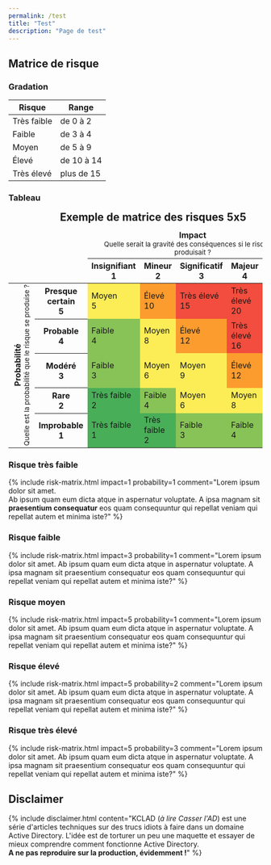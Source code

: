 ```yaml
---
permalink: /test
title: "Test"
description: "Page de test"
---
```


## Matrice de risque

### Gradation

Risque | Range
------ | -----
Très faible | de 0 à 2
Faible | de 3 à 4
Moyen | de 5 à 9
Élevé | de 10 à 14
Très élevé | plus de 15

### Tableau

<table style="border-collapse: collapse; width: 100%;">
  <caption style="font-weight: bold; font-size: 1.3em; margin-bottom: 0.5em;">
    Exemple de matrice des risques 5x5
  </caption>
  <thead>
    <tr>
      <td colspan="2"></td>
      <td colspan="5">
        <div style="text-align: center;">
          <span style="font-weight: bold;">Impact</span><br>
          <small>Quelle serait la gravité des conséquences si le risque se produisait ?</small>
        </div>
      </td>
    </tr>
    <tr style="text-align: center;">
      <td colspan="2"></td>
      <th>Insignifiant<br>1</th>
      <th>Mineur<br>2</th>
      <th>Significatif<br>3</th>
      <th>Majeur<br>4</th>
      <th>Sévère<br>5</th>
    </tr>
  </thead>
  <tbody>
    <tr>
      <td rowspan="5">
        <div style="writing-mode: vertical-rl; transform: rotate(180deg); text-align: center; margin: auto;">
          <span style="font-weight: bold;">Probabilité</span><br>
          <small>Quelle est la probabilité que le risque se produise ?</small>
        </div>
      </td>
      <th style="font-weight: bold;">Presque certain<br>5</th>
      <td style="background: #fced57;">Moyen<br>5</td>
      <td style="background: #fc9c2e;">Élevé<br>10</td>
      <td style="background: #f24d3e;">Très élevé<br>15</td>
      <td style="background: #f24d3e;">Très élevé<br>20</td>
      <td style="background: #f24d3e;">Très élevé<br>25</td>
    </tr>
    <tr>
      <th style="font-weight: bold;">Probable<br>4</th>
      <td style="background: #88c357;">Faible<br>4</td>
      <td style="background: #fced57;">Moyen<br>8</td>
      <td style="background: #fc9c2e;">Élevé<br>12</td>
      <td style="background: #f24d3e;">Très élevé<br>16</td>
      <td style="background: #f24d3e;">Très élevé<br>20</td>
    </tr>
    <tr>
      <th style="font-weight: bold;">Modéré<br>3</th>
      <td style="background: #88c357;">Faible<br>3</td>
      <td style="background: #fced57;">Moyen<br>6</td>
      <td style="background: #fced57;">Moyen<br>9</td>
      <td style="background: #fc9c2e;">Élevé<br>12</td>
      <td style="background: #f24d3e;">Très élevé<br>15</td>
    </tr>
    <tr>
      <th style="font-weight: bold;">Rare<br>2</th>
      <td style="background: #49ae58;">Très faible<br>2</td>
      <td style="background: #88c357;">Faible<br>4</td>
      <td style="background: #fced57;">Moyen<br>6</td>
      <td style="background: #fced57;">Moyen<br>8</td>
      <td style="background: #fc9c2e;">Élevé<br>10</td>
    </tr>
    <tr>
      <th style="font-weight: bold;">Improbable<br>1</th>
      <td style="background: #49ae58;">Très faible<br>1</td>
      <td style="background: #49ae58;">Très faible<br>2</td>
      <td style="background: #88c357;">Faible<br>3</td>
      <td style="background: #88c357;">Faible<br>4</td>
      <td style="background: #fced57;">Moyen<br>5</td>
    </tr>
  </tbody>
</table>

### Risque très faible

{% include risk-matrix.html
    impact=1
    probability=1
    comment="Lorem ipsum dolor sit amet.<br>Ab ipsum quam eum dicta atque in aspernatur voluptate. A ipsa magnam sit <b>praesentium consequatur</b> eos quam consequuntur qui repellat veniam qui repellat autem et minima iste?"
%}

### Risque faible

{% include risk-matrix.html
    impact=3
    probability=1
    comment="Lorem ipsum dolor sit amet. Ab ipsum quam eum dicta atque in aspernatur voluptate. A ipsa magnam sit praesentium consequatur eos quam consequuntur qui repellat veniam qui repellat autem et minima iste?"
%}

### Risque moyen

{% include risk-matrix.html
    impact=5
    probability=1
    comment="Lorem ipsum dolor sit amet. Ab ipsum quam eum dicta atque in aspernatur voluptate. A ipsa magnam sit praesentium consequatur eos quam consequuntur qui repellat veniam qui repellat autem et minima iste?"
%}

### Risque élevé

{% include risk-matrix.html
    impact=5
    probability=2
    comment="Lorem ipsum dolor sit amet. Ab ipsum quam eum dicta atque in aspernatur voluptate. A ipsa magnam sit praesentium consequatur eos quam consequuntur qui repellat veniam qui repellat autem et minima iste?"
%}

### Risque très élevé

{% include risk-matrix.html
    impact=5
    probability=3
    comment="Lorem ipsum dolor sit amet. Ab ipsum quam eum dicta atque in aspernatur voluptate. A ipsa magnam sit praesentium consequatur eos quam consequuntur qui repellat veniam qui repellat autem et minima iste?"
%}

## Disclaimer

{% include disclaimer.html
    content="KCLAD (<i>à lire Casser l'AD</i>) est une série d'articles techniques sur des trucs idiots à faire dans un domaine Active Directory. L'idée est de torturer un peu une maquette et essayer de mieux comprendre comment fonctionne Active Directory.<br>
    <b>A ne pas reproduire sur la production, évidemment !</b>"
%}
